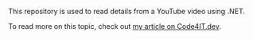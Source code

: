 This repository is used to read details from a YouTube video using .NET.

To read more on this topic, check out [my article on Code4IT.dev](https://www.code4it.dev/blog/get-youtube-video-details-dotnet).

